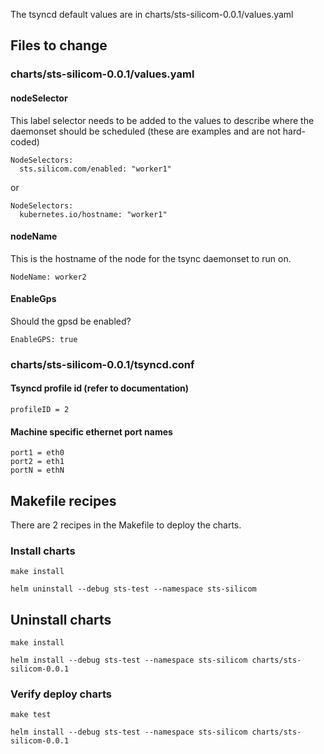 The tsyncd default values are in charts/sts-silicom-0.0.1/values.yaml

## Files to change

### charts/sts-silicom-0.0.1/values.yaml

#### nodeSelector

This label selector needs to be added to the values to describe where the daemonset should be scheduled (these are examples and are not hard-coded)

```
NodeSelectors:
  sts.silicom.com/enabled: "worker1"
```

or

```
NodeSelectors:
  kubernetes.io/hostname: "worker1"
```

#### nodeName
This is the hostname of the node for the tsync daemonset to run on.

```NodeName: worker2```

#### EnableGps
Should the gpsd be enabled?

```EnableGPS: true```

### charts/sts-silicom-0.0.1/tsyncd.conf

#### Tsyncd profile id (refer to documentation)
```profileID = 2```

#### Machine specific ethernet port names

```
port1 = eth0
port2 = eth1
portN = ethN
```

## Makefile recipes

There are 2 recipes in the Makefile to deploy the charts.

### Install charts

`make install`

`helm uninstall --debug sts-test --namespace sts-silicom`

## Uninstall charts

`make install`

`helm install --debug sts-test --namespace sts-silicom charts/sts-silicom-0.0.1`

### Verify deploy charts

`make test`

`helm install --debug sts-test --namespace sts-silicom charts/sts-silicom-0.0.1`

